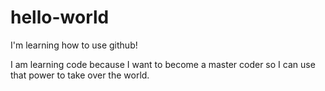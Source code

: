 # hello-world
I'm learning how to use github!


I am learning code because I want to become a master coder so
I can use that power to take over the world.
